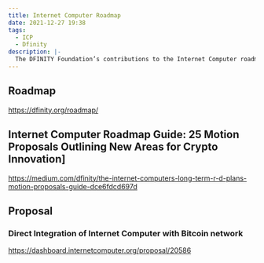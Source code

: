 ```yaml
---
title: Internet Computer Roadmap
date: 2021-12-27 19:38
tags:
  - ICP
  - Dfinity
description: |-
  The DFINITY Foundation’s contributions to the Internet Computer roadmap are subject to community discussion and voting.
---
```


## Roadmap
https://dfinity.org/roadmap/

## Internet Computer Roadmap Guide: 25 Motion Proposals Outlining New Areas for Crypto Innovation]
https://medium.com/dfinity/the-internet-computers-long-term-r-d-plans-motion-proposals-guide-dce6fdcd697d

## Proposal
### Direct Integration of Internet Computer with Bitcoin network
https://dashboard.internetcomputer.org/proposal/20586
